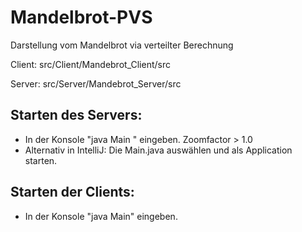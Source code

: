 # Mandelbrot-PVS
Darstellung vom Mandelbrot via verteilter Berechnung

Client: src/Client/Mandebrot_Client/src

Server: src/Server/Mandebrot_Server/src

## Starten des Servers: 
- In der Konsole "java Main <Zoomfactor>" eingeben. Zoomfactor > 1.0
- Alternativ in IntelliJ: Die Main.java auswählen und als Application starten.

## Starten der Clients:
- In der Konsole "java Main" eingeben.
